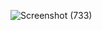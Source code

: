 ![Screenshot (733)](https://github.com/alfandialamshach/Tugas-7/assets/119212904/7c4e018f-b552-4294-8ecc-be3a2f8c091b)
